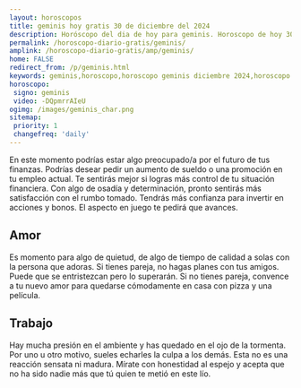 ```yaml
---
layout: horoscopos
title: geminis hoy gratis 30 de diciembre del 2024 
description: Horóscopo del dia de hoy para geminis. Horoscopo de hoy 30 de diciembre del 2024. Las predicciones de amor, trabajo, vida personal gratis.
permalink: /horoscopo-diario-gratis/geminis/
amplink: /horoscopo-diario-gratis/amp/geminis/
home: FALSE
redirect_from: /p/geminis.html
keywords: geminis,horoscopo,horoscopo geminis diciembre 2024,horoscopo geminis hoy,tarot geminis diciembre 2024,horoscopo geminis,tarot geminis hoy,horoscopo de hoy,horoscopo diario,tarot del amor,horoscopo de hoy geminis,horoscopo diario del tarot, Horoscopo de hoy geminis 30 de diciembre del 2024,horóscopo del día,signos zodiacales 2024, el horoscopo de hoy
horoscopo:
 signo: geminis
 video: -DQpmrrAIeU
ogimg: /images/geminis_char.png
sitemap:
 priority: 1
 changefreq: 'daily'
---
```



En este momento podrías estar algo preocupado/a por el futuro de tus finanzas. Podrías desear pedir un aumento de sueldo o una promoción en tu empleo actual. Te sentirás mejor si logras más control de tu situación financiera. Con algo de osadía y determinación, pronto sentirás más satisfacción con el rumbo tomado. Tendrás más confianza para invertir en acciones y bonos. El aspecto en juego te pedirá que avances.

## Amor

Es momento para algo de quietud, de algo de tiempo de calidad a solas con la persona que adoras. Si tienes pareja, no hagas planes con tus amigos. Puede que se entristezcan pero lo superarán. Si no tienes pareja, convence a tu nuevo amor para quedarse cómodamente en casa con pizza y una película.

## Trabajo

Hay mucha presión en el ambiente y has quedado en el ojo de la tormenta. Por uno u otro motivo, sueles echarles la culpa a los demás. Esta no es una reacción sensata ni madura. Mírate con honestidad al espejo y acepta que no ha sido nadie más que tú quien te metió en este lío.